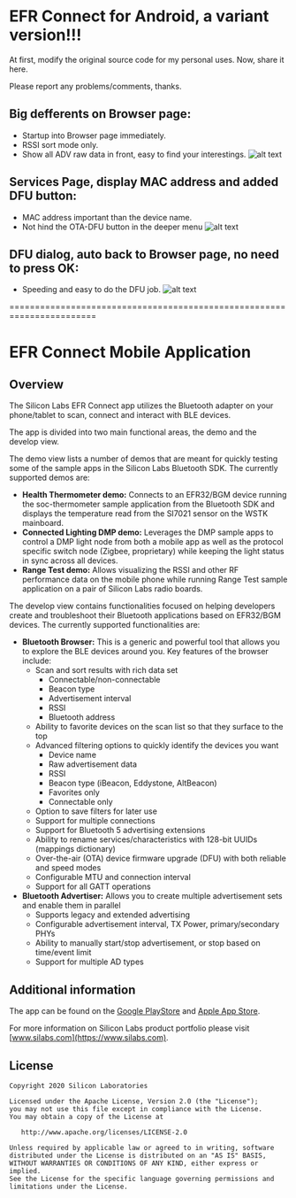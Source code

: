 # EFR Connect for Android,  a variant version!!!

At first, modify the original source code for my personal uses. Now, share it here.

Please report any problems/comments, thanks.


## Big defferents on Browser page:
 - Startup into Browser page immediately.
 - RSSI sort mode only.
 - Show all ADV raw data in front, easy to find your interestings.
![alt text](https://github.com/RadioOperator/EFRConnect-android-variant/blob/main/Screenshot-1.jpg)

## Services Page, display MAC address and added DFU button:
 - MAC address important than the device name.
 - Not hind the OTA-DFU button in the deeper menu
![alt text](https://github.com/RadioOperator/EFRConnect-android-variant/blob/main/Screenshot-2.jpg)

## DFU dialog, auto back to Browser page, no need to press OK:
 - Speeding and easy to do the DFU job.
![alt text](https://github.com/RadioOperator/EFRConnect-android-variant/blob/main/Screenshot-3.jpg)


=======================================================================

# EFR Connect Mobile Application


## Overview

The Silicon Labs EFR Connect app utilizes the Bluetooth adapter on your phone/tablet to scan, connect and interact with BLE devices.

The app is divided into two main functional areas, the demo and the develop view.

The demo view lists a number of demos that are meant for quickly testing some of the sample apps in the Silicon Labs Bluetooth SDK. The currently supported demos are:

- **Health Thermometer demo:** Connects to an EFR32/BGM device running the soc-thermometer sample application from the Bluetooth SDK and displays the temperature read from the SI7021 sensor on the WSTK mainboard.
- **Connected Lighting DMP demo:** Leverages the DMP sample apps to control a DMP light node from both a mobile app as well as the protocol specific switch node (Zigbee, proprietary) while keeping the light status in sync across all devices. 
- **Range Test demo:** Allows visualizing the RSSI and other RF performance data on the mobile phone while running Range Test sample application on a pair of Silicon Labs radio boards.

The develop view contains functionalities focused on helping developers create and troubleshoot their Bluetooth applications based on EFR32/BGM devices. The currently supported functionalities are:

- **Bluetooth Browser:** This is a generic and powerful tool that allows you to explore the BLE devices around you. Key features of the browser include:
  - Scan and sort results with rich data set
    - Connectable/non-connectable
    - Beacon type
    - Advertisement interval
    - RSSI
    - Bluetooth address
  - Ability to favorite devices on the scan list so that they surface to the top
  - Advanced filtering options to quickly identify the devices you want
    - Device name
    - Raw advertisement data
    - RSSI
    - Beacon type (iBeacon, Eddystone, AltBeacon)
    - Favorites only
    - Connectable only
  - Option to save filters for later use
  - Support for multiple connections
  - Support for Bluetooth 5 advertising extensions
  - Ability to rename services/characteristics with 128-bit UUIDs (mappings dictionary)
  - Over-the-air (OTA) device firmware upgrade (DFU) with both reliable and speed modes
  - Configurable MTU and connection interval
  - Support for all GATT operations
- **Bluetooth Advertiser:** Allows you to create multiple advertisement sets and enable them in parallel
  - Supports legacy and extended advertising
  - Configurable advertisement interval, TX Power, primary/secondary PHYs
  - Ability to manually start/stop advertisement, or stop based on time/event limit
  - Support for multiple AD types



## Additional information
The app can be found on the [Google PlayStore](https://play.google.com/store/apps/details?id=com.siliconlabs.bledemo&hl=en) and [Apple App Store](https://apps.apple.com/us/app/blue-gecko/id1030932759).

For more information on Silicon Labs product portfolio please visit [www.silabs.com](https://www.silabs.com). 



## License

    Copyright 2020 Silicon Laboratories
    
    Licensed under the Apache License, Version 2.0 (the "License");
    you may not use this file except in compliance with the License.
    You may obtain a copy of the License at
    
       http://www.apache.org/licenses/LICENSE-2.0
    
    Unless required by applicable law or agreed to in writing, software
    distributed under the License is distributed on an "AS IS" BASIS,
    WITHOUT WARRANTIES OR CONDITIONS OF ANY KIND, either express or implied.
    See the License for the specific language governing permissions and
    limitations under the License.




